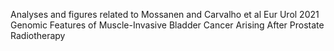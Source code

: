 Analyses and figures related to Mossanen and Carvalho et al Eur Urol 2021 Genomic Features of Muscle-Invasive Bladder Cancer Arising After Prostate Radiotherapy
